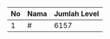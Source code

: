 | No | Nama            | Jumlah Level |
|----|-----------------|--------------|
| 1  | #    |    6157        |
